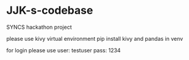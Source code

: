# JJK-s-codebase
SYNCS hackathon project

please use kivy virtual environment
pip install kivy and pandas in venv

for login please use
user: testuser
pass: 1234
